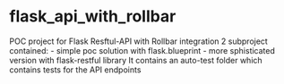 # flask_api_with_rollbar
POC project for Flask Resftul-API with Rollbar integration
2 subproject contained: 
    - simple poc solution with flask.blueprint
    - more sphisticated version with flask-restful library
      It contains an auto-test folder which contains tests for the API endpoints
